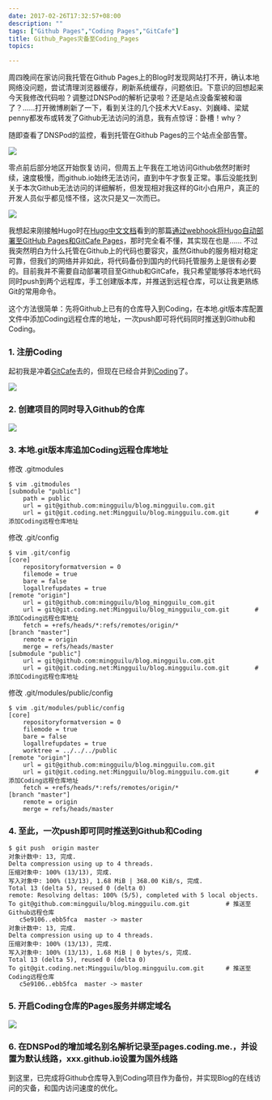 ```yaml
---
date: 2017-02-26T17:32:57+08:00
description: ""
tags: ["Github Pages","Coding Pages","GitCafe"]
title: Github_Pages灾备至Coding_Pages
topics:

--- 
```


周四晚间在家访问我托管在Github Pages上的Blog时发现网站打不开，确认本地网络没问题，尝试清理浏览器缓存，刷新系统缓存，问题依旧。下意识的回想起来今天我修改代码啦？调整过DNSPod的解析记录啦？还是站点没备案被和谐了？......打开微博刷新了一下，看到关注的几个技术大V:Easy、刘巍峰、梁斌penny都发布或转发了Github无法访问的消息，我有点惊讶：卧槽！why？

随即查看了DNSPod的监控，看到托管在Github Pages的三个站点全部告警。

![](/media/170226_01_01.jpg)

零点前后部分地区开始恢复访问，但周五上午我在工地访问Github依然时断时续，速度极慢，而github.io始终无法访问，直到中午才恢复正常。事后没能找到关于本次Github无法访问的详细解析，但发现相对我这样的Git小白用户，真正的开发人员似乎都见怪不怪，这次只是又一次而已。

![](/media/170226_01_02.jpg)

我想起来刚接触Hugo时在[Hugo中文文档](http://www.gohugo.org/)看到的那篇[通过webhook将Hugo自动部署至GitHub Pages和GitCafe Pages](http://www.gohugo.org/post/coderzh-automated-deploy-hugo/)，那时完全看不懂，其实现在也是...... 不过我突然明白为什么托管在Github上的代码也要容灾，虽然Github的服务相对稳定可靠，但我们的网络并非如此，将代码备份到国内的代码托管服务上是很有必要的。目前我并不需要自动部署项目至Github和GitCafe，我只希望能够将本地代码同时push到两个远程库，手工创建版本库，并推送到远程仓库，可以让我更熟练Git的常用命令。

这个方法很简单：先将Github上已有的仓库导入到Coding，在本地.git版本库配置文件中添加Coding远程仓库的地址，一次push即可将代码同时推送到Github和Coding。

### 1. 注册Coding

起初我是冲着[GitCafe](https://gitcafe.com/)去的，但现在已经合并到[Coding](https://coding.net)了。

![](/media/170226_01_01_01.png)

### 2. 创建项目的同时导入Github的仓库

![](/media/170226_01_02_01.png)

### 3. 本地.git版本库追加Coding远程仓库地址

修改 .gitmodules 

	$ vim .gitmodules 
	[submodule "public"]
		path = public
		url = git@github.com:mingguilu/blog.mingguilu.com.git
		url = git@git.coding.net:Mingguilu/blog.mingguilu.com.git		# 添加Coding远程仓库地址

修改 .git/config

	$ vim .git/config 
	[core]
		repositoryformatversion = 0
		filemode = true
		bare = false
		logallrefupdates = true
	[remote "origin"]
		url = git@github.com:mingguilu/blog_mingguilu_com.git
		url = git@git.coding.net:Mingguilu/blog_mingguilu_com.git		# 添加Coding远程仓库地址
		fetch = +refs/heads/*:refs/remotes/origin/*
	[branch "master"]
		remote = origin
		merge = refs/heads/master
	[submodule "public"]
		url = git@github.com:mingguilu/blog.mingguilu.com.git
		url = git@git.coding.net:Mingguilu/blog.mingguilu.com.git		# 添加Coding远程仓库地址

修改 .git/modules/public/config

	$ vim .git/modules/public/config 
	[core]
		repositoryformatversion = 0
		filemode = true
		bare = false
		logallrefupdates = true
		worktree = ../../../public
	[remote "origin"]
		url = git@github.com:mingguilu/blog.mingguilu.com.git
		url = git@git.coding.net:Mingguilu/blog.mingguilu.com.git		# 添加Coding远程仓库地址
		fetch = +refs/heads/*:refs/remotes/origin/*
	[branch "master"]
		remote = origin
		merge = refs/heads/master

### 4. 至此，一次push即可同时推送到Github和Coding

	$ git push  origin master 
	对象计数中: 13, 完成.
	Delta compression using up to 4 threads.
	压缩对象中: 100% (13/13), 完成.
	写入对象中: 100% (13/13), 1.68 MiB | 368.00 KiB/s, 完成.
	Total 13 (delta 5), reused 0 (delta 0)
	remote: Resolving deltas: 100% (5/5), completed with 5 local objects.
	To git@github.com:mingguilu/blog.mingguilu.com.git			# 推送至Github远程仓库
	   c5e9106..ebb5fca  master -> master
	对象计数中: 13, 完成.
	Delta compression using up to 4 threads.
	压缩对象中: 100% (13/13), 完成.
	写入对象中: 100% (13/13), 1.68 MiB | 0 bytes/s, 完成.
	Total 13 (delta 5), reused 0 (delta 0)
	To git@git.coding.net:Mingguilu/blog.mingguilu.com.git		# 推送至Coding远程仓库
	   c5e9106..ebb5fca  master -> master

### 5. 开启Coding仓库的Pages服务并绑定域名

![](/media/170226_01_05_01.png)

### 6. 在DNSPod的增加域名别名解析记录至pages.coding.me.，并设置为默认线路，xxx.github.io设置为国外线路

到这里，已完成将Github仓库导入到Coding项目作为备份，并实现Blog的在线访问的灾备，和国内访问速度的优化。








